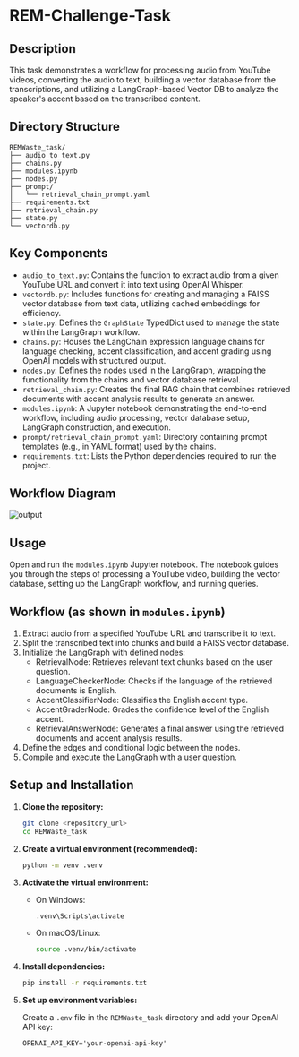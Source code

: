 # REM-Challenge-Task

## Description

This task demonstrates a workflow for processing audio from YouTube videos, converting the audio to text, building a vector database from the transcriptions, and utilizing a LangGraph-based Vector DB to analyze the speaker's accent based on the transcribed content.

## Directory Structure

```
REMWaste_task/
├── audio_to_text.py
├── chains.py
├── modules.ipynb
├── nodes.py
├── prompt/
│   └── retrieval_chain_prompt.yaml
├── requirements.txt
├── retrieval_chain.py
├── state.py
└── vectordb.py
```
## Key Components

-   `audio_to_text.py`: Contains the function to extract audio from a given YouTube URL and convert it into text using OpenAI Whisper.
-   `vectordb.py`: Includes functions for creating and managing a FAISS vector database from text data, utilizing cached embeddings for efficiency.
-   `state.py`: Defines the `GraphState` TypedDict used to manage the state within the LangGraph workflow.
-   `chains.py`: Houses the LangChain expression language chains for language checking, accent classification, and accent grading using OpenAI models with structured output.
-   `nodes.py`: Defines the nodes used in the LangGraph, wrapping the functionality from the chains and vector database retrieval.
-   `retrieval_chain.py`: Creates the final RAG chain that combines retrieved documents with accent analysis results to generate an answer.
-   `modules.ipynb`: A Jupyter notebook demonstrating the end-to-end workflow, including audio processing, vector database setup, LangGraph construction, and execution.
-   `prompt/retrieval_chain_prompt.yaml`: Directory containing prompt templates (e.g., in YAML format) used by the chains.
-   `requirements.txt`: Lists the Python dependencies required to run the project.

## Workflow Diagram

![output](https://github.com/user-attachments/assets/2cbcd952-0ed7-4ff2-8c02-f8df0c68c217)

## Usage

Open and run the `modules.ipynb` Jupyter notebook. The notebook guides you through the steps of processing a YouTube video, building the vector database, setting up the LangGraph workflow, and running queries.

## Workflow (as shown in `modules.ipynb`)

1.  Extract audio from a specified YouTube URL and transcribe it to text.
2.  Split the transcribed text into chunks and build a FAISS vector database.
3.  Initialize the LangGraph with defined nodes:
    -   RetrievalNode: Retrieves relevant text chunks based on the user question.
    -   LanguageCheckerNode: Checks if the language of the retrieved documents is English.
    -   AccentClassifierNode: Classifies the English accent type.
    -   AccentGraderNode: Grades the confidence level of the English accent.
    -   RetrievalAnswerNode: Generates a final answer using the retrieved documents and accent analysis results.
4.  Define the edges and conditional logic between the nodes.
5.  Compile and execute the LangGraph with a user question. 

## Setup and Installation

1.  **Clone the repository:**

    ```bash
    git clone <repository_url>
    cd REMWaste_task
    ```

2.  **Create a virtual environment (recommended):**

    ```bash
    python -m venv .venv
    ```

3.  **Activate the virtual environment:**

    -   On Windows:

        ```bash
        .venv\Scripts\activate
        ```

    -   On macOS/Linux:

        ```bash
        source .venv/bin/activate
        ```

4.  **Install dependencies:**

    ```bash
    pip install -r requirements.txt
    ```

5.  **Set up environment variables:**

    Create a `.env` file in the `REMWaste_task` directory and add your OpenAI API key:

    ```dotenv
    OPENAI_API_KEY='your-openai-api-key'
    ```
